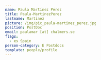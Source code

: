 ```yaml
---
name: Paula Martínez Pérez
title: Paula-MartinezPerez
lastname: Martinez
picture: /img/pic_paula-martinez_perez.jpg
position: PostDoc
email: paulamar [at] chalmers.se
flags:
  - es Spain
person-category: E Postdocs
template: people/profile
---
```


